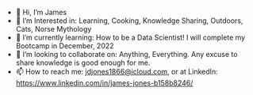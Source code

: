 - 👋 Hi, I’m James
- 👀 I’m Interested in: Learning, Cooking, Knowledge Sharing, Outdoors, Cats, Norse Mythology
- 🌱 I’m currently learning: How to be a Data Scientist! I will complete my Bootcamp in December, 2022
- 💞️ I’m looking to collaborate on: Anything, Everything. Any excuse to share knowledge is good enough for me.
- 📫 How to reach me: jdjones1866@icloud.com,  or at LinkedIn: https://www.linkedin.com/in/james-jones-b158b8246/
